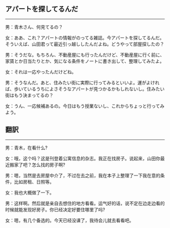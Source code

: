 ## アパートを探してるんだ
---
男：青木さん、何見てるの？

女：ああ、これ？アパートの情報がのってる雑誌。今アパートを探してるんだ。そういえば、山田君って最近引っ越ししたんだよね。どうやって部屋探したの？

男：そうだな。もちろん、不動産屋にも行ったんだけど、不動産屋に行く前に、家賃とか日当たりとか、気になる条件をノートに書き出して、整理してみたよ。

女：それは一応やったんだけどね。

男：そうなんだ。あと、住みたい街に実際に行ってみるといいよ。運がよければ、歩いているうちによさそうなアパートが見つかるかもしれないし。住みたい街はもう決まってるの？

女：うん、一応候補あるの。今日はもう授業ないし、これからちょっと行ってみよう。

## 翻訳
---
男：青木，在看什么?

女：哦，这个吗？这是刊登着公寓信息的杂志。我正在找房子。说起来，山田你最近搬家了吧？怎么找的房子啊?

男：嗯，当然是去房屋中介了，不过在去之前，我在本子上整理了一下我在意的条件，比如房租、日照等。

女：我也大概做了一下。

男：这样啊。然后就是亲自去想住的地方看看。运气好的话，说不定在边走边看的时候就能发现好房子。你已经决定好要住哪里了吗?

女：嗯，有几个备选的。今天已经没课了，我待会儿就去看看吧。